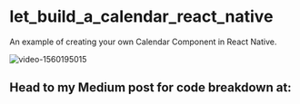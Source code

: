 # let_build_a_calendar_react_native
An example of creating your own Calendar Component in React Native.

![video-1560195015](https://user-images.githubusercontent.com/25637330/59295424-5754dc00-8c8c-11e9-857e-cc8a99ac9b78.gif)

## Head to my Medium post for code breakdown at: 

